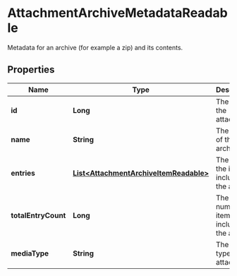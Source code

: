 

# AttachmentArchiveMetadataReadable

Metadata for an archive (for example a zip) and its contents.

## Properties

Name | Type | Description | Notes
------------ | ------------- | ------------- | -------------
**id** | **Long** | The ID of the attachment. |  [optional] [readonly]
**name** | **String** | The name of the archive file. |  [optional] [readonly]
**entries** | [**List&lt;AttachmentArchiveItemReadable&gt;**](AttachmentArchiveItemReadable.md) | The list of the items included in the archive. |  [optional] [readonly]
**totalEntryCount** | **Long** | The number of items included in the archive. |  [optional] [readonly]
**mediaType** | **String** | The MIME type of the attachment. |  [optional] [readonly]



